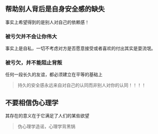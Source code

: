 ## 帮助别人背后是自身安全感的缺失
事实上希望得到的是别人对自己的依赖感！
### 被亏欠并不会让你伟大
事实上是自私，一切不考虑对方是否愿意接受或者喜欢的付出其实是耍流氓。
### 被亏欠，并不能阻止背叛
任何一段长久的友谊，都必须建立在平等的基础上

> 持久的安全感永远来自对自己的认同而非别人对你的认同！！！！


## 不要相信伪心理学
其存在的意义在于它满足了人们的某些欲望
> 伪心理学造谣，心理学背黑锅
